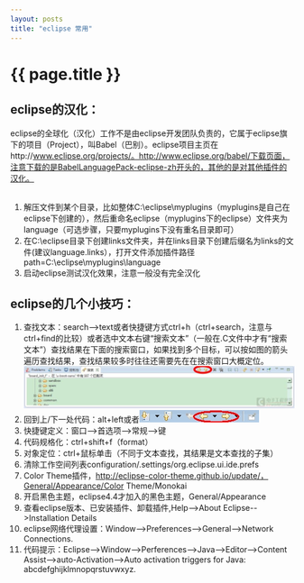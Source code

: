 ```yaml
---
layout: posts
title: "eclipse 常用"
---
```


# {{ page.title }}
## eclipse的汉化：

eclipse的全球化（汉化）工作不是由eclipse开发团队负责的，它属于eclipse旗下的项目（Project），叫Babel（巴别）。eclipse项目主页在http://www.eclipse.org/projects/。http://www.eclipse.org/babel/下载页面，注意下载的是BabelLanguagePack-eclipse-zh开头的，其他的是对其他插件的汉化。<br><br>

1. 解压文件到某个目录，比如整体C:\eclipse\myplugins（myplugins是自己在eclipse下创建的），然后重命名eclipse（myplugins下的eclipse）文件夹为language（可选步骤，只要myplugins下没有重名目录即可）
2. 在C:\eclipse目录下创建links文件夹，并在links目录下创建后缀名为links的文件(建议language.links），打开文件添加插件路径path=C:\\eclipse\\myplugins\\language
3. 启动eclipse测试汉化效果，注意一般没有完全汉化

## eclipse的几个小技巧：

1. 查找文本：search——>text或者快捷键方式ctrl+h（ctrl+search，注意与ctrl+find的比较）或者选中文本右键“搜索文本”（一般在.C文件中才有“搜索文本”）查找结果在下面的搜索窗口，如果找到多个目标，可以按如图的箭头遍历查找结果，查找结果较多时往往还需要先在在搜索窗口大概定位。![eclipse查找文本](/images/eclipse/eclipse.jpg)
2. 回到上/下一处代码：alt+left或者![](/images/eclipse/代码.jpg)
3. 快捷键定义：窗口——>首选项——>常规——>键
4. 代码规格化：ctrl+shift+f（format）
5. 对象定位：ctrl+鼠标单击（不同于文本查找，其结果是文本查找的子集）
6. 清除工作空间列表configuration/.settings/org.eclipse.ui.ide.prefs
7. Color Theme插件，http://eclipse-color-theme.github.io/update/，General/Appearance/Color Theme/Monokai
8. 开启黑色主题，eclipse4.4才加入的黑色主题，General/Appearance
9. 查看eclipse版本、已安装插件、卸载插件,Help-->About Eclipse-->Installation Details
10. eclipse网络代理设置：Window-->Preferences-->General-->Network Connections.
11. 代码提示：Eclipse-->Window-->Perferences-->Java-->Editor-->Content Assist-->auto-Activation-->Auto activation triggers for Java:<br>
abcdefghijklmnopqrstuvwxyz.